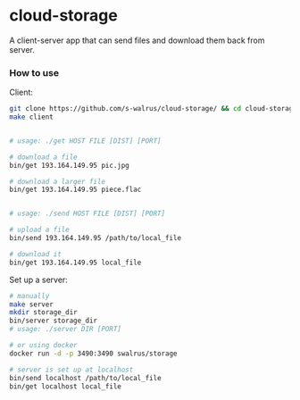 # cloud-storage
A client-server app that can send files and download them back from server.

### How to use

Client:
```bash
git clone https://github.com/s-walrus/cloud-storage/ && cd cloud-storage
make client


# usage: ./get HOST FILE [DIST] [PORT]

# download a file
bin/get 193.164.149.95 pic.jpg

# download a larger file
bin/get 193.164.149.95 piece.flac


# usage: ./send HOST FILE [DIST] [PORT]

# upload a file
bin/send 193.164.149.95 /path/to/local_file

# download it
bin/get 193.164.149.95 local_file
```

Set up a server:
```bash
# manually
make server
mkdir storage_dir
bin/server storage_dir
# usage: ./server DIR [PORT]

# or using docker
docker run -d -p 3490:3490 swalrus/storage

# server is set up at localhost
bin/send localhost /path/to/local_file
bin/get localhost local_file
```
